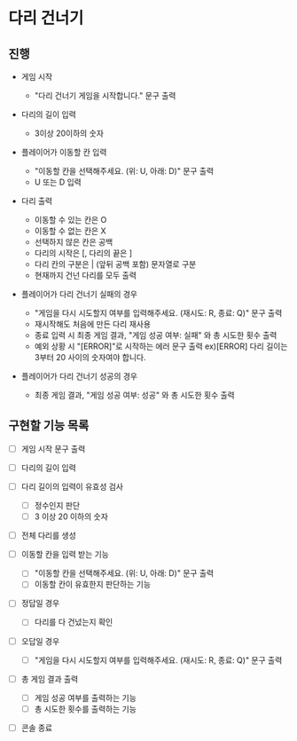 # 다리 건너기

## 진행

- 게임 시작
  - "다리 건너기 게임을 시작합니다." 문구 출력

- 다리의 길이 입력
  - 3이상 20이하의 숫자

- 플레이어가 이동할 칸 입력
  - "이동할 칸을 선택해주세요. (위: U, 아래: D)" 문구 출력
  - U 또는 D 입력

- 다리 출력
  - 이동할 수 있는 칸은 O
  - 이동할 수 없는 칸은 X
  - 선택하지 않은 칸은 공백
  - 다리의 시작은 [, 다리의 끝은 ]
  - 다리 칸의 구분은 | (앞뒤 공백 포함) 문자열로 구분
  - 현재까지 건넌 다리를 모두 출력

- 플레이어가 다리 건너기 실패의 경우
  - "게임을 다시 시도할지 여부를 입력해주세요. (재시도: R, 종료: Q)" 문구 출력
  - 재시작해도 처음에 만든 다리 재사용
  - 종료 입력 시 최종 게임 결과, "게임 성공 여부: 실패" 와 총 시도한 횟수 출력
  - 예외 상황 시 "[ERROR]"로 시작하는 에러 문구 출력 ex)[ERROR] 다리 길이는 3부터 20 사이의 숫자여야 합니다.

- 플레이어가 다리 건너기 성공의 경우
  - 최종 게임 결과, "게임 성공 여부: 성공" 와 총 시도한 횟수 출력

## 구현할 기능 목록

- [ ] 게임 시작 문구 출력

- [ ] 다리의 길이 입력

- [ ] 다리 길이의 입력이 유효성 검사
  - [ ] 정수인지 판단
  - [ ] 3 이상 20 이하의 숫자

- [ ] 전체 다리를 생성

- [ ] 이동할 칸을 입력 받는 기능
  - [ ] "이동할 칸을 선택해주세요. (위: U, 아래: D)" 문구 출력
  - [ ] 이동할 칸이 유효한지 판단하는 기능

- [ ] 정답일 경우
  - [ ] 다리를 다 건넜는지 확인

- [ ] 오답일 경우
  - [ ] "게임을 다시 시도할지 여부를 입력해주세요. (재시도: R, 종료: Q)" 문구 출력

- [ ] 총 게임 결과 출력
  - [ ] 게임 성공 여부를 출력하는 기능
  - [ ] 총 시도한 횟수를 출력하는 기능

- [ ] 콘솔 종료
